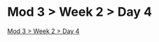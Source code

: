 # Mod 3 > Week 2 > Day 4

[Mod 3 > Week 2 > Day 4](https://whitehatlearningproducts.github.io/swe/mod3/wk2/day4.html)